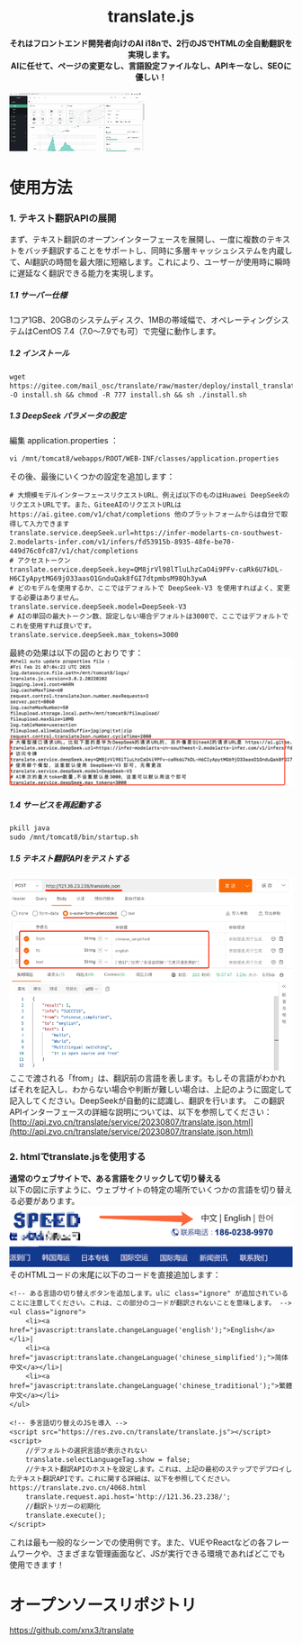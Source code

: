 <h1 align="center">
    translate.js
</h1>
<h4 align="center">
    それはフロントエンド開発者向けのAI i18nで、2行のJSでHTMLの全自動翻訳を実現します。 <br/>
    AIに任せて、ページの変更なし、言語設定ファイルなし、APIキーなし、SEOに優しい！
</h4> 

![image](assets/demo.gif)  

# 使用方法
### 1. テキスト翻訳APIの展開
まず、テキスト翻訳のオープンインターフェースを展開し、一度に複数のテキストをバッチ翻訳することをサポートし、同時に多層キャッシュシステムを内蔵して、AI翻訳の時間を最大限に短縮します。これにより、ユーザーが使用時に瞬時に遅延なく翻訳できる能力を実現します。

##### 1.1 サーバー仕様
1コア1GB、20GBのシステムディスク、1MBの帯域幅で、オペレーティングシステムはCentOS 7.4（7.0〜7.9でも可）で完璧に動作します。

##### 1.2 インストール
````
wget https://gitee.com/mail_osc/translate/raw/master/deploy/install_translate.service.sh -O install.sh && chmod -R 777 install.sh && sh ./install.sh
````

##### 1.3 DeepSeek パラメータの設定

編集 application.properties ：
````
vi /mnt/tomcat8/webapps/ROOT/WEB-INF/classes/application.properties
````
その後、最後にいくつかの設定を追加します： 
````
# 大規模モデルインターフェースリクエストURL、例えば以下のものはHuawei DeepSeekのリクエストURLです。また、GiteeAIのリクエストURLは https://ai.gitee.com/v1/chat/completions 他のプラットフォームからは自分で取得して入力できます
translate.service.deepSeek.url=https://infer-modelarts-cn-southwest-2.modelarts-infer.com/v1/infers/fd53915b-8935-48fe-be70-449d76c0fc87/v1/chat/completions
# アクセストークン
translate.service.deepSeek.key=QM8jrVl98lTluLhzCaO4i9PFv-caRk6U7kDL-H6CIyApytMG69jO33aasO1GnduQak8fGI7dtpmbsM98Qh3ywA
# どのモデルを使用するか、ここではデフォルトで DeepSeek-V3 を使用すればよく、変更する必要はありません。
translate.service.deepSeek.model=DeepSeek-V3
# AIの単回の最大トークン数、設定しない場合デフォルトは3000で、ここではデフォルトでこれを使用すれば良いです。
translate.service.deepSeek.max_tokens=3000
````
最終の効果は以下の図のとおりです：  
![image](assets/application_properties_demo.png)

##### 1.4 サービスを再起動する
````
pkill java
sudo /mnt/tomcat8/bin/startup.sh
````

##### 1.5 テキスト翻訳APIをテストする
![image](assets/texts_translate_api_demo.png)  
ここで渡される「from」は、翻訳前の言語を表します。もしその言語がわかればそれを記入し、わからない場合や判断が難しい場合は、上記のように固定して記入してください。DeepSeekが自動的に認識し、翻訳を行います。
この翻訳APIインターフェースの詳細な説明については、以下を参照してください： [http://api.zvo.cn/translate/service/20230807/translate.json.html](http://api.zvo.cn/translate/service/20230807/translate.json.html)



### 2. htmlでtranslate.jsを使用する

**通常のウェブサイトで、ある言語をクリックして切り替える**  
以下の図に示すように、ウェブサイトの特定の場所でいくつかの言語を切り替える必要があります。
![](assets/site_demo.png)  
そのHTMLコードの末尾に以下のコードを直接追加します：  

````
<!-- ある言語の切り替えボタンを追加します。ulに class="ignore" が追加されていることに注意してください。これは、この部分のコードが翻訳されないことを意味します。 -->
<ul class="ignore">
	<li><a href="javascript:translate.changeLanguage('english');">English</a></li>|
	<li><a href="javascript:translate.changeLanguage('chinese_simplified');">简体中文</a></li>|
	<li><a href="javascript:translate.changeLanguage('chinese_traditional');">繁體中文</a></li>
</ul>

<!-- 多言語切り替えのJSを導入 -->
<script src="https://res.zvo.cn/translate/translate.js"></script>
<script>
	//デフォルトの選択言語が表示されない
	translate.selectLanguageTag.show = false; 
	//テキスト翻訳APIのホストを設定します。これは、上記の最初のステップでデプロイしたテキスト翻訳APIです。これに関する詳細は、以下を参照してください。 https://translate.zvo.cn/4068.html
	translate.request.api.host='http://121.36.23.238/'; 
	//翻訳トリガーの初期化
	translate.execute();
</script>
````

これは最も一般的なシーンでの使用例です。また、VUEやReactなどの各フレームワークや、さまざまな管理画面など、JSが実行できる環境であればどこでも使用できます！

# オープンソースリポジトリ
https://github.com/xnx3/translate  
